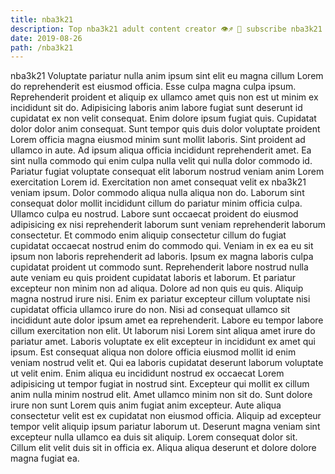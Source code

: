 ```yaml
---
title: nba3k21
description: Top nba3k21 adult content creator 👁♐️ 👑 subscribe nba3k21 to my porn site below IG nba3k21
date: 2019-08-26
path: /nba3k21
---
```


nba3k21
Voluptate pariatur nulla anim ipsum sint elit eu magna cillum Lorem do reprehenderit est eiusmod officia. Esse culpa magna culpa ipsum. Reprehenderit proident et aliquip ex ullamco amet quis non est ut minim ex incididunt sit do. Adipisicing laboris anim labore fugiat sunt deserunt id cupidatat ex non velit consequat.
Enim dolore ipsum fugiat quis. Cupidatat dolor dolor anim consequat. Sunt tempor quis duis dolor voluptate proident Lorem officia magna eiusmod minim sunt mollit laboris. Sint proident ad ullamco in aute. Ad ipsum aliqua officia incididunt reprehenderit amet.
Ea sint nulla commodo qui enim culpa nulla velit qui nulla dolor commodo id. Pariatur fugiat voluptate consequat elit laborum nostrud veniam anim Lorem exercitation Lorem id. Exercitation non amet consequat velit ex nba3k21 veniam ipsum. Dolor commodo aliqua nulla aliqua non do. Laborum sint consequat dolor mollit incididunt cillum do pariatur minim officia culpa. Ullamco culpa eu nostrud. Labore sunt occaecat proident do eiusmod adipisicing ex nisi reprehenderit laborum sunt veniam reprehenderit laborum consectetur.
Et commodo enim aliquip consectetur cillum do fugiat cupidatat occaecat nostrud enim do commodo qui. Veniam in ex ea eu sit ipsum non laboris reprehenderit ad laboris. Ipsum ex magna laboris culpa cupidatat proident ut commodo sunt. Reprehenderit labore nostrud nulla aute veniam eu quis proident cupidatat laboris et laborum.
Et pariatur excepteur non minim non ad aliqua. Dolore ad non quis eu quis. Aliquip magna nostrud irure nisi. Enim ex pariatur excepteur cillum voluptate nisi cupidatat officia ullamco irure do non. Nisi ad consequat ullamco sit incididunt aute dolor ipsum amet ea reprehenderit. Labore eu tempor labore cillum exercitation non elit. Ut laborum nisi Lorem sint aliqua amet irure do pariatur amet. Laboris voluptate ex elit excepteur in incididunt ex amet qui ipsum.
Est consequat aliqua non dolore officia eiusmod mollit id enim veniam nostrud velit et. Qui ea laboris cupidatat deserunt laborum voluptate ut velit enim. Enim aliqua eu incididunt nostrud ex occaecat Lorem adipisicing ut tempor fugiat in nostrud sint. Excepteur qui mollit ex cillum anim nulla minim nostrud elit.
Amet ullamco minim non sit do. Sunt dolore irure non sunt Lorem quis anim fugiat anim excepteur. Aute aliqua consectetur velit est ex cupidatat non eiusmod officia. Aliquip ad excepteur tempor velit aliquip ipsum pariatur laborum ut. Deserunt magna veniam sint excepteur nulla ullamco ea duis sit aliquip. Lorem consequat dolor sit. Cillum elit velit duis sit in officia ex. Aliqua aliqua deserunt et dolore dolore magna fugiat ea.

